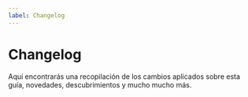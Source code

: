 ```yaml
---
label: Changelog
---
```


# Changelog

Aquí encontrarás una recopilación de los cambios aplicados sobre esta guía, novedades, descubrimientos y mucho mucho más.